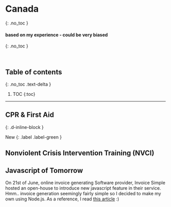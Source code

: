# Canada 
{: .no_toc }

#### based on my experience - could be very biased
{: .no_toc }

<br/>

## Table of contents
{: .no_toc .text-delta }

1. TOC
{:toc}

---

## CPR & First Aid
{: .d-inline-block }

New
{: .label .label-green }

## Nonviolent Crisis Intervention Training (NVCI)

## Javascript of Tomorrow 
On 21st of June, online invoice generating Software provider, Invoice Simple hosted an open-house to introduce new javascript feature in their service. Hmm.. invoice generation seemingly fairly simple so I decided to make my own using Node.js. As a reference, I read [this article](https://pspdfkit.com/blog/2019/generate-invoices-pdfkit-node/) :)  


